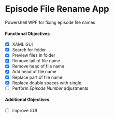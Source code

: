 # Episode File Rename App

Powershell WPF for fixing episode file names

#### Functional Objectives
- [x] XAML GUI
- [X] Search for folder
- [x] Preview files in folder
- [x] Remove tail of file name
- [x] Remove head of file name
- [x] Add head of file name
- [x] Replace part of file name
- [x] Replace double spaces with single
- [ ] Perform *Episode Number* adjustments

#### Additional Objectives
- [ ] Improve GUI
